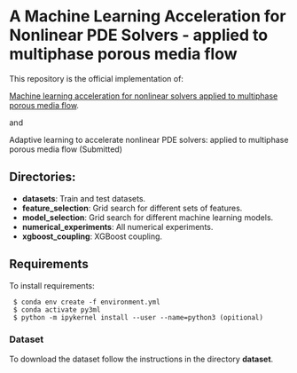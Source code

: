 # A Machine Learning Acceleration for Nonlinear PDE Solvers - applied to multiphase porous media flow

This repository is the official implementation of: 

[Machine learning acceleration for nonlinear solvers applied to multiphase porous media flow](https://www.sciencedirect.com/science/article/pii/S0045782521003200). 

and

Adaptive learning to accelerate nonlinear PDE solvers: applied to multiphase porous media flow (Submitted)

## Directories:

- **datasets**: Train and test datasets.
- **feature_selection**: Grid search for different sets of features.
- **model_selection**: Grid search for different machine learning models.
- **numerical_experiments**: All numerical experiments.
- **xgboost_coupling**: XGBoost coupling.

## Requirements

To install requirements:

```setup
 $ conda env create -f environment.yml 
 $ conda activate py3ml
 $ python -m ipykernel install --user --name=python3 (opitional)
```

### Dataset

To download the dataset follow the instructions in the directory **dataset**.

